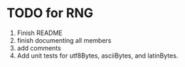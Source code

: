 # TODO for RNG

1. Finish README
2. finish documenting all members
3. add comments
1. Add unit tests for utf8Bytes, asciiBytes, and latinBytes.
